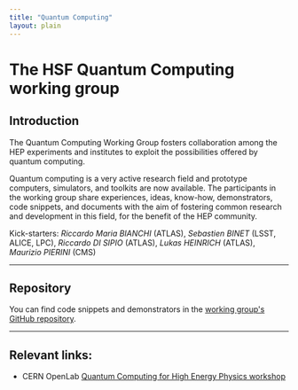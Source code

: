 ```yaml
---
title: "Quantum Computing"
layout: plain
---
```


# The HSF Quantum Computing working group

## Introduction

The Quantum Computing Working Group fosters collaboration among the HEP experiments and institutes to exploit the possibilities offered by quantum computing.

Quantum computing is a very active research field and prototype computers, simulators, and toolkits are now available. The participants in the working group share experiences, ideas, know-how, demonstrators, code snippets, and documents with the aim of fostering common research and development in this field, for the benefit of the HEP community.

Kick-starters: *Riccardo Maria BIANCHI* (ATLAS), *Sebastien BINET* (LSST, ALICE, LPC), *Riccardo DI SIPIO* (ATLAS), *Lukas HEINRICH* (ATLAS), *Maurizio PIERINI* (CMS)

----

## Repository

You can find code snippets and demonstrators in the [working group's GitHub repository](https://github.com/HSF/quantum-computing).

----

## Relevant links:

- CERN OpenLab [Quantum Computing for High Energy Physics workshop](https://indico.cern.ch/event/719844/)


